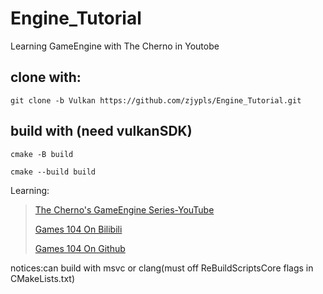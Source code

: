 # Engine_Tutorial
Learning GameEngine with The Cherno in Youtobe  
## clone with:  
```
git clone -b Vulkan https://github.com/zjypls/Engine_Tutorial.git
```
## build with (need vulkanSDK)
```
cmake -B build
```
```
cmake --build build
```
Learning:  
>[The Cherno's GameEngine Series-YouTube](https://www.youtube.com/playlist?list=PLlrATfBNZ98dC-V-N3m0Go4deliWHPFwT)
>
>[Games 104 On Bilibili](https://www.bilibili.com/video/BV1oU4y1R7Km)
>
>[Games 104 On Github](https://github.com/BoomingTech/Piccolo)
>
notices:can build with msvc or clang(must off ReBuildScriptsCore flags in CMakeLists.txt)
